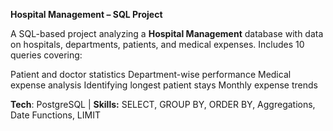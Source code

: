 **Hospital Management – SQL Project**

A SQL-based project analyzing a **Hospital Management** database with data on hospitals, departments, patients, and medical expenses.
Includes 10 queries covering:

Patient and doctor statistics
Department-wise performance
Medical expense analysis
Identifying longest patient stays
Monthly expense trends

**Tech**: PostgreSQL | **Skills:** SELECT, GROUP BY, ORDER BY, Aggregations, Date Functions, LIMIT

